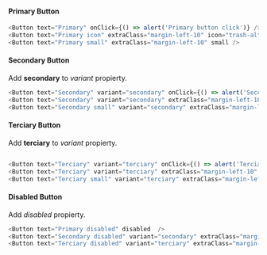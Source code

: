 #### Primary Button

```js
<Button text="Primary" onClick={() => alert('Primary button click')} />
<Button text="Primary icon" extraClass="margin-left-10" icon="trash-alt" />
<Button text="Primary small" extraClass="margin-left-10" small />

```

#### Secondary Button

Add **secondary** to _variant_ propierty.

```js
<Button text="Secondary" variant="secondary" onClick={() => alert('Secondary button click')} />
<Button text="Secondary" variant="secondary" extraClass="margin-left-10" icon="trash-alt" />
<Button text="Secondary small" variant="secondary" extraClass="margin-left-10" small />
```

#### Terciary Button

Add **terciary** to _variant_ propierty.

```js

<Button text="Terciary" variant="terciary" onClick={() => alert('Terciary button click')} />
<Button text="Terciary" variant="terciary" extraClass="margin-left-10" icon="trash-alt" />
<Button text="Terciary small" variant="terciary" extraClass="margin-left-10" small />
```

#### Disabled Button

Add _disabled_ propierty.

```js
<Button text="Primary disabled" disabled  />
<Button text="Secondary disabled" variant="secondary" extraClass="margin-left-10" icon="trash-alt" disabled />
<Button text="Terciary disabled" variant="terciary" extraClass="margin-left-10" disabled small />
```
